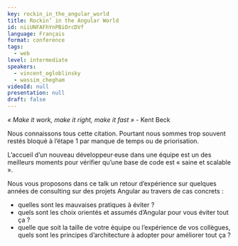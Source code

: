 ```yaml
---
key: rockin_in_the_angular_world
title: Rockin’ in the Angular World
id: niiUNFAFhYnPBiOrcDVf
language: Français
format: conference
tags:
  - web
level: intermediate
speakers:
  - vincent_ogloblinsky
  - wassim_chegham
videoId: null
presentation: null
draft: false
---
```

_« Make it work, make it right, make it fast »_ - Kent Beck

Nous connaissons tous cette citation. Pourtant nous sommes trop souvent restés bloqué à l’étape 1 par manque de temps ou de priorisation.

L’accueil d’un nouveau développeur·euse dans une équipe est un des meilleurs moments pour vérifier qu’une base de code est « saine et scalable ».

Nous vous proposons dans ce talk un retour d’expérience sur quelques années de consulting sur des projets Angular au travers de cas concrets :
- quelles sont les mauvaises pratiques à éviter ?
- quels sont les choix orientés et assumés d’Angular pour vous éviter tout ça ?
- quelle que soit la taille de votre équipe ou l’expérience de vos collègues, quels sont les principes d’architecture à adopter pour améliorer tout ça ?